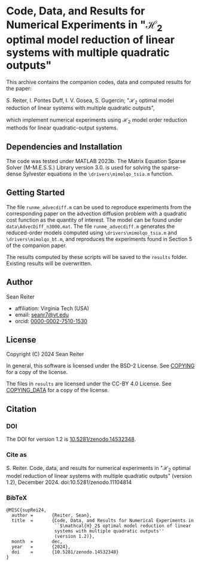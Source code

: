Code, Data, and Results for Numerical Experiments in "$\mathcal{H}_2$ 
optimal model reduction of linear systems with multiple quadratic outputs"
===========================================================================

This archive contains the companion codes, data and computed results for 
the paper:

S. Reiter, I. Pontes Duff, I. V. Gosea, S. Gugercin; "$\mathcal{H}_2$ 
optimal model reduction of linear systems with multiple quadratic outputs",

which implement numerical experiments using $\mathcal{H}_2$ model order 
reduction methods for linear quadratic-output systems.


## Dependencies and Installation

The code was tested under MATLAB 2023b.
The Matrix Equation Sparse Solver (M-M.E.S.S.) Library version 3.0. is 
used for solving the sparse-dense Sylvester equations in 
the `\drivers\mimolqo_tsia.m` function.


## Getting Started

The file `runme_advecdiff.m` can be used to reproduce experiments from the 
corresponding paper on the advection diffusion problem with a quadratic 
cost function as the quantity of interest. The model can be found under
`data\AdvecDiff_n3000.mat`. The file `runme_advecdiff.m` generates the 
reduced-order models computed using `\drivers\mimolqo_tsia.m` and 
`\drivers\mimolqo_bt.m`, and reproduces the experiments found in Section 5 
of the companion paper.

The results computed by these scripts will be saved to the `results`
folder. Existing results will be overwritten.


## Author

Sean Reiter
* affiliation: Virginia Tech (USA)
* email: seanr7@vt.edu
* orcid: [0000-0002-7510-1530](https://orcid.org/0000-0002-7510-1530)


## License

Copyright (C) 2024 Sean Reiter

In general, this software is licensed under the BSD-2 License.
See [COPYING](COPYING) for a copy of the license.

The files in `results` are licensed under the CC-BY 4.0 License.
See [COPYING_DATA](COPYING_DATA) for a copy of the license.


## Citation


### DOI

The DOI for version 1.2 is
[10.5281/zenodo.14532348](https://doi.org/10.5281/zenodo.14532348).


### Cite as

S. Reiter. Code, data, and results for numerical 
experiments in "$\mathcal{H}_2$ optimal model reduction of linear systems 
with multiple quadratic outputs" (version 1.2),
December 2024. doi:10.5281/zenodo.11104814


### BibTeX

    @MISC{supRei24,
      author =       {Reiter, Sean},
      title  =       {Code, Data, and Results for Numerical Experiments in 
                      ``$\mathcal{H}_2$ optimal model reduction of linear 
                      systems with multiple quadratic outputs'' 
                      (version 1.2)},
      month  =       dec,
      year   =       {2024},
      doi    =       {10.5281/zenodo.14532348}
    }